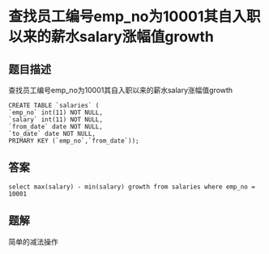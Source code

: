 # 查找员工编号emp_no为10001其自入职以来的薪水salary涨幅值growth

## 题目描述

查找员工编号emp_no为10001其自入职以来的薪水salary涨幅值growth

```mysql
CREATE TABLE `salaries` (
`emp_no` int(11) NOT NULL,
`salary` int(11) NOT NULL,
`from_date` date NOT NULL,
`to_date` date NOT NULL,
PRIMARY KEY (`emp_no`,`from_date`));
```

## 答案

```mysql
select max(salary) - min(salary) growth from salaries where emp_no = 10001
```

## 题解

简单的减法操作